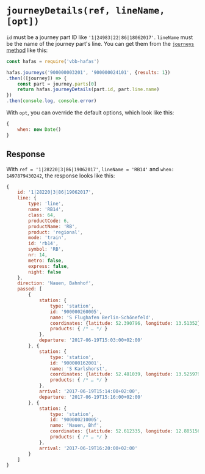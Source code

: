# `journeyDetails(ref, lineName, [opt])`

`id` must be a journey part ID like `'1|24983|22|86|18062017'`. `lineName` must be the name of the journey part's line. You can get them from the [`journeys` method](journeys.md) like this:

```js
const hafas = require('vbb-hafas')

hafas.journeys('900000003201', '900000024101', {results: 1})
.then(([journey]) => {
	const part = journey.parts[0]
	return hafas.journeyDetails(part.id, part.line.name)
})
.then(console.log, console.error)
```

With `opt`, you can override the default options, which look like this:

```js
{
	when: new Date()
}
```

## Response

With `ref = '1|28220|3|86|19062017'`, `lineName = 'RB14'` and `when: 1497879430242`, the response looks like this:

```js
{
	id: '1|28220|3|86|19062017',
	line: {
		type: 'line',
		name: 'RB14',
		class: 64,
		productCode: 6,
		productName: 'RB',
		product: 'regional',
		mode: 'train',
		id: 'rb14',
		symbol: 'RB',
		nr: 14,
		metro: false,
		express: false,
		night: false
	},
	direction: 'Nauen, Bahnhof',
	passed: [
		{
			station: {
				type: 'station',
				id: '900000260005',
				name: 'S Flughafen Berlin-Schönefeld',
				coordinates: {latitude: 52.390796, longitude: 13.51352},
				products: { /* … */ }
			},
			departure: '2017-06-19T15:03:00+02:00'
		}, {
			station: {
				type: 'station',
				id: '900000162001',
				name: 'S Karlshorst',
				coordinates: {latitude: 52.481039, longitude: 13.525979},
				products: { /* … */ }
			},
			arrival: '2017-06-19T15:14:00+02:00',
			departure: '2017-06-19T15:16:00+02:00'
		}, {
			station: {
				type: 'station',
				id: '900000210005',
				name: 'Nauen, Bhf',
				coordinates: {latitude: 52.612335, longitude: 12.885156},
				products: { /* … */ }
			},
			arrival: '2017-06-19T16:20:00+02:00'
		}
	]
}
```
